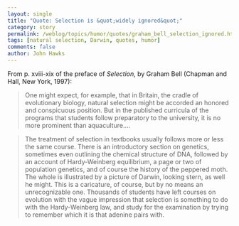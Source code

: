 ```yaml
---
layout: single 
title: "Quote: Selection is &quot;widely ignored&quot;" 
category: story
permalink: /weblog/topics/humor/quotes/graham_bell_selection_ignored.html
tags: [natural selection, Darwin, quotes, humor] 
comments: false 
author: John Hawks 
---
```



<p>
From p. xviii-xix of the preface of <i>Selection</i>, by Graham Bell (Chapman and Hall, New York, 1997): 
</p>

<blockquote>One might expect, for example, that in Britain, the cradle of evolutionary biology, natural selection might be accorded an honored and conspicuous position. But in the published curricula of the programs that students follow preparatory to the university, it is no more prominent than aquaculture....</blockquote>

<blockquote>The treatment of selection in textbooks usually follows more or less the same course. There is an introductory section on genetics, sometimes even outlining the chemical structure of DNA, followed by an account of Hardy-Weinberg equilibrium, a page or two of population genetics, and of course the history of the peppered moth. The whole is illustrated by a picture of Darwin, looking stern, as well he might. This is a caricature, of course, but by no means an unrecognizable one. Thousands of students have left courses on evolution with the vague impression that selection is something to do with the Hardy-Weinberg law, and study for the examination by trying to remember which it is that adenine pairs with. </blockquote>


